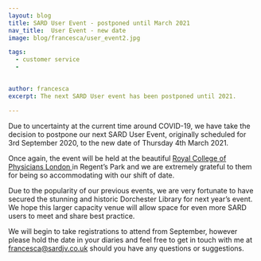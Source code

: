 ```yaml
---
layout: blog
title: SARD User Event - postponed until March 2021
nav_title:  User Event - new date
image: blog/francesca/user_event2.jpg

tags:
  - customer service
  - 
 

author: francesca
excerpt: The next SARD User event has been postponed until 2021.

---
```


Due to uncertainty at the current time around COVID-19, we have take the decision to postpone our next SARD User Event, originally scheduled for 3rd September 2020, to the new date of Thursday 4th March 2021.

Once again, the event will be held at the beautiful <a href="https://www.rcplondon.ac.uk/"> Royal College of Physicians London </a> in Regent’s Park and we are extremely grateful to them for being so accommodating with our shift of date. 

Due to the popularity of our previous events, we are very fortunate to have secured the stunning and historic Dorchester Library for next year’s event. We hope this larger capacity venue will allow space for even more SARD users to meet and share best practice.

We will begin to take registrations to attend from September, however please hold the date in your diaries and feel free to get in touch with me at <a href="mailto:francesca@sardjv.co.uk">francesca@sardjv.co.uk</a> should you have any questions or suggestions.